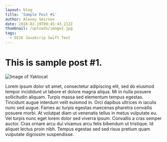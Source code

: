```yaml
---
layout: blog
title: 'Sample Post #1'
author: Alexey Smirnov
date: 2018-02-19T00:45:43.212Z
thumbnail: /uploads/image2.jpg
tags:
  - EE2E JavaScrip Swift Test
---
```

# This is sample post #1.
![Image of Yaktocat](https://octodex.github.com/images/yaktocat.png)

Lorem ipsum dolor sit amet, consectetur adipiscing elit, sed do eiusmod tempor incididunt ut labore et dolore magna aliqua. Mi in nulla posuere sollicitudin aliquam. Turpis massa sed elementum tempus egestas. Tincidunt augue interdum velit euismod in. Orci dapibus ultrices in iaculis nunc sed augue. Fames ac turpis egestas maecenas pharetra convallis posuere morbi. At volutpat diam ut venenatis tellus in metus vulputate eu. Vel turpis nunc eget lorem dolor sed viverra ipsum. Convallis a cras semper auctor. Cras ornare arcu dui vivamus arcu felis bibendum ut tristique. Id aliquet lectus proin nibh. Tempus egestas sed sed risus pretium quam vulputate dignissim suspendisse.

